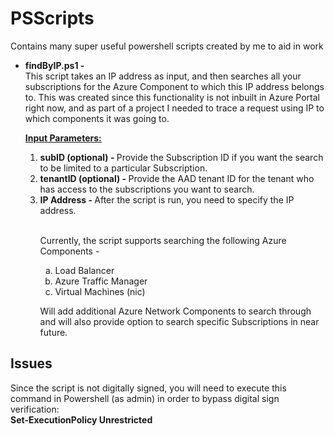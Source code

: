 # PSScripts
Contains many super useful powershell scripts created by me to aid in work
<ul>
<li><b>findByIP.ps1 -</b> </li>This script takes an IP address as input, and then searches 
      all your subscriptions for the Azure Component to which this IP address belongs to. 
      This was created since this functionality is not inbuilt in Azure Portal right now, 
      and as part of a project I needed to trace a request using IP to which components it was going to.
      <p>
      <b><u>Input Parameters:</u></b>
      <ol>
      <li><b>subID (optional) - </b>Provide the Subscription ID if you want the search to be limited to a particular Subscription.</li>
      <li><b>tenantID (optional) - </b>Provide the AAD tenant ID for the tenant who has access to the subscriptions you want to search.</li>
      <li><b>IP Address - </b>After the script is run, you need to specify the IP address.</li>
      <p><br>
      Currently, the script supports searching the following Azure Components -
      <ol type="a">
      <li>Load Balancer</li>
      <li>Azure Traffic Manager</li>
      <li>Virtual Machines (nic)</li>
      </ol>
      <p>
      Will add additional Azure Network Components to search through and will also provide option to search specific Subscriptions in near future.
 </ul>
      <h2> Issues </h2>
      <p>Since the script is not digitally signed, you will need to execute this command in Powershell (as admin) in order to bypass digital sign verification:<br>
      <b>Set-ExecutionPolicy Unrestricted</b>
